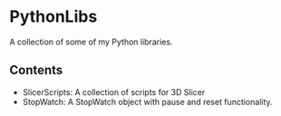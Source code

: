# PythonLibs

A collection of some of my Python libraries.

## Contents
* SlicerScripts: A collection of scripts for 3D Slicer
* StopWatch: A StopWatch object with pause and reset functionality.
